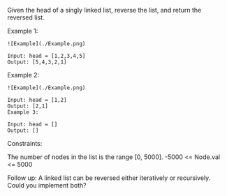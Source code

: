Given the head of a singly linked list, reverse the list, and return the reversed list.

 

Example 1:
```
![Example](./Example.png)

Input: head = [1,2,3,4,5]
Output: [5,4,3,2,1]
```
Example 2:
```
![Example](./Example.png)

Input: head = [1,2]
Output: [2,1]
Example 3:

Input: head = []
Output: []
```

Constraints:

The number of nodes in the list is the range [0, 5000].
-5000 <= Node.val <= 5000
 

Follow up: A linked list can be reversed either iteratively or recursively. Could you implement both?